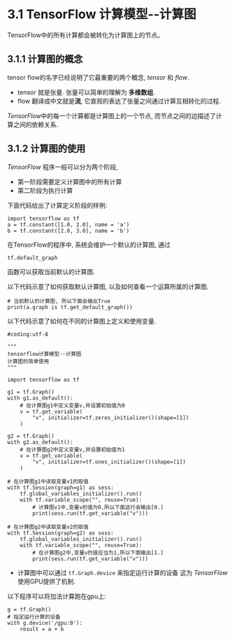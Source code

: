 # 3.1 TensorFlow 计算模型--计算图
TensorFlow中的所有计算都会被转化为计算图上的节点。
## 3.1.1 计算图的概念
tensor flow的名字已经说明了它最重要的两个概念, *tensor* 和 *flow*. 
* tensor 
就是张量. 张量可以简单的理解为 **多维数组**.
* flow 
翻译成中文就是**流**,
它直观的表达了张量之间通过计算互相转化的过程.

*TensorFlow*中的每一个计算都是计算图上的一个节点, 而节点之间的边描述了计算之间的依赖关系.

## 3.1.2 计算图的使用
*TensorFlow* 程序一般可以分为两个阶段, 
* 第一阶段需要定义计算图中的所有计算
* 第二阶段为执行计算

下面代码给出了计算定义阶段的样例:
    
    import tensorflow as tf
    a = tf.constant([1.0, 2.0], name = 'a')
    b = tf.constant([2.0, 3.0], name = 'b')

在TensorFlow的程序中, 系统会维护一个默认的计算图, 通过
```
tf.default_graph
```
函数可以获取当前默认的计算图.

以下代码示意了如何获取默认计算图, 以及如何查看一个运算所属的计算图.

```
# 当前默认的计算图, 所以下面会输出True
print(a.graph is tf.get_default_graph())
```
以下代码示意了如何在不同的计算图上定义和使用变量.

```
#coding:utf-8

"""
tensorflow计算模型--计算图
计算图的简单使用
"""

import tensorflow as tf

g1 = tf.Graph()
with g1.as_default():
    # 在计算图g1中定义变量v,并设置初始值为0
    v = tf.get_variable(
        "v", initializer=tf.zeros_initializer()(shape=[1])
    )

g2 = tf.Graph()
with g2.as_default():
    # 在计算图g2中定义变量v,并设置初始值为1
    v = tf.get_variable(
        "v", initializer=tf.ones_initializer()(shape=[1])
    )

# 在计算图g1中读取变量v1的取值
with tf.Session(graph=g1) as sess:
    tf.global_variables_initializer().run()
    with tf.variable_scope("", reuse=True):
        # 计算图v1中,变量v的值为0,所以下面这行会输出[0.]
        print(sess.run(tf.get_variable("v")))

# 在计算图g2中读取变量v2的取值
with tf.Session(graph=g2) as sess:
    tf.global_variables_initializer().run()
    with tf.variable_scope("", reuse=True):
        # 在计算图g2中,变量v的值应当为1,所以下面输出[1.]
        print(sess.run(tf.get_variable("v")))
```
* 计算图中可以通过 `tf.Graph.device` 来指定运行计算的设备
这为 *TensorFlow* 使用GPU提供了机制.

以下程序可以将加法计算跑在gpu上:
```
g = tf.Graph()
# 指定运行计算的设备
with g.device('/gpu:0'):
    result = a + b
```

